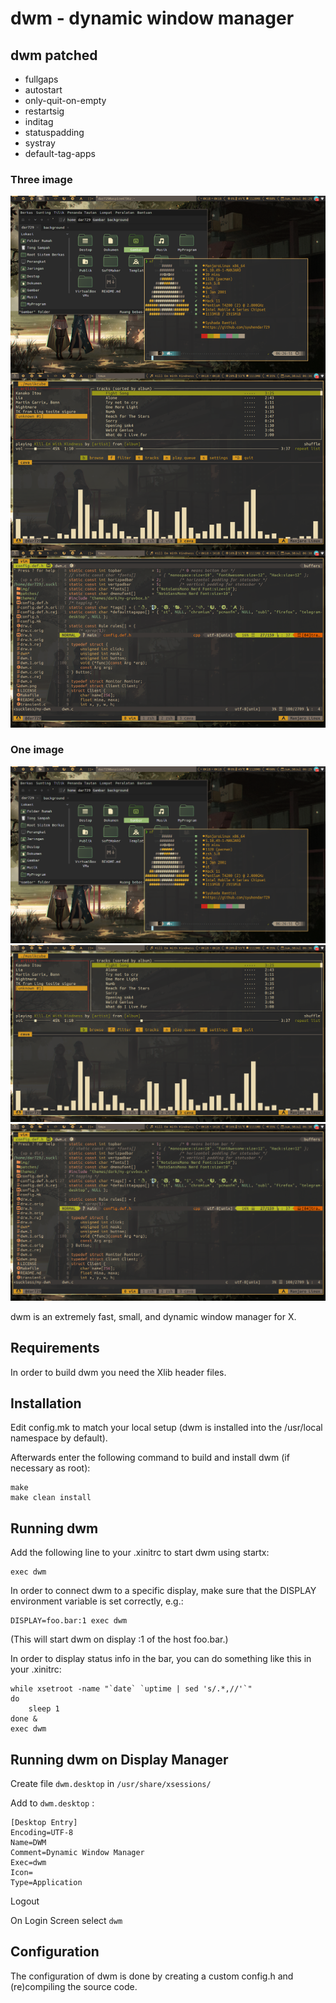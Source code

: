 
dwm - dynamic window manager
============================

dwm patched
-----------
- fullgaps
- autostart
- only-quit-on-empty
- restartsig
- inditag
- statuspadding
- systray
- default-tag-apps


### Three image
![Screenshot](img/my-dwm.png)

### One image
![Screenshot](img/my-dwm1.png)
![Screenshot](img/my-dwm2.png)
![Screenshot](img/my-dwm3.png)


dwm is an extremely fast, small, and dynamic window manager for X.


Requirements
------------
In order to build dwm you need the Xlib header files.


Installation
------------
Edit config.mk to match your local setup (dwm is installed into
the /usr/local namespace by default).

Afterwards enter the following command to build and install dwm (if
necessary as root):

	make
	make clean install


Running dwm
-----------
Add the following line to your .xinitrc to start dwm using startx:

	exec dwm

In order to connect dwm to a specific display, make sure that
the DISPLAY environment variable is set correctly, e.g.:

	DISPLAY=foo.bar:1 exec dwm

(This will start dwm on display :1 of the host foo.bar.)

In order to display status info in the bar, you can do something
like this in your .xinitrc:

	while xsetroot -name "`date` `uptime | sed 's/.*,//'`"
	do
		sleep 1
	done &
	exec dwm

Running dwm on Display Manager
------------------------------
Create file `dwm.desktop` in `/usr/share/xsessions/` 

Add to `dwm.desktop` :

	[Desktop Entry]
	Encoding=UTF-8
	Name=DWM
	Comment=Dynamic Window Manager
	Exec=dwm
	Icon=
	Type=Application

Logout

On Login Screen select `dwm`

Configuration
-------------
The configuration of dwm is done by creating a custom config.h
and (re)compiling the source code.


